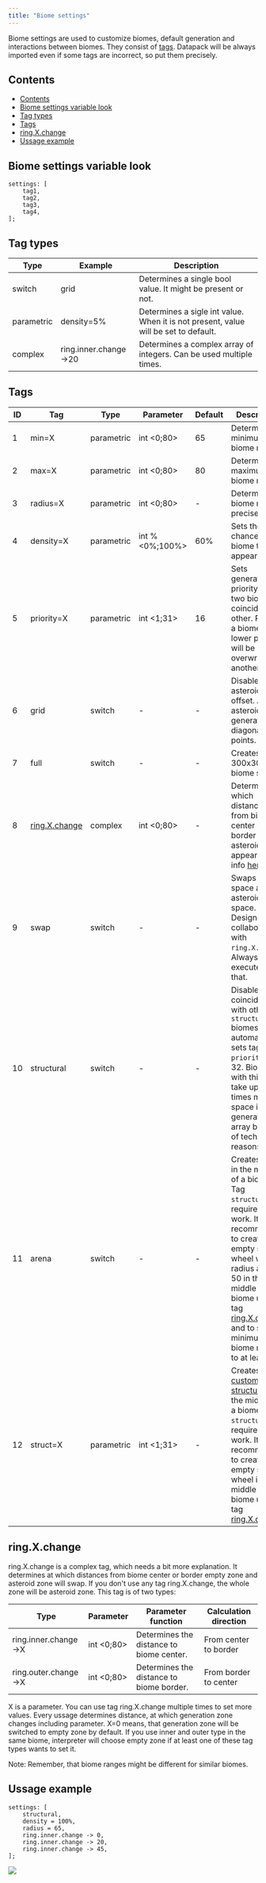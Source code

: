 ```yaml
---
title: "Biome settings"
---
```


Biome settings are used to customize biomes, default generation and interactions between biomes. They consist of [tags](#tags).
Datapack will be always imported even if some tags are incorrect, so put them precisely.

## Contents

- [Contents](#contents)
- [Biome settings variable look](#biome-settings-variable-look)
- [Tag types](#tag-types)
- [Tags](#tags)
- [ring.X.change](#ringxchange)
- [Ussage example](#ussage-example)

## Biome settings variable look

```text showLineNumbers
settings: [
	tag1,
	tag2,
	tag3,
	tag4,
];
```

## Tag types

| Type       | Example               | Description                                                                         |
| ---------- | --------------------- | ----------------------------------------------------------------------------------- |
| switch     | grid                  | Determines a single bool value. It might be present or not.                         |
| parametric | density=5%            | Determines a sigle int value. When it is not present, value will be set to default. |
| complex    | ring.inner.change->20 | Determines a complex array of integers. Can be used multiple times.                 |

## Tags

| ID  | Tag                           | Type       | Parameter       | Default | Description                                                                                                                                                                                                                                                          | Note                                                   |
| --- | ----------------------------- | ---------- | --------------- | ------- | -------------------------------------------------------------------------------------------------------------------------------------------------------------------------------------------------------------------------------------------------------------------- | ------------------------------------------------------ |
| 1   | min=X                         | parametric | int <0;80>      | 65      | Determines minimum biome radius.                                                                                                                                                                                                                                     | -                                                      |
| 2   | max=X                         | parametric | int <0;80>      | 80      | Determines maximum biome radius.                                                                                                                                                                                                                                     | -                                                      |
| 3   | radius=X                      | parametric | int <0;80>      | -       | Determines biome radius precisely.                                                                                                                                                                                                                                   | Overwrites `min` and `max`.                            |
| 4   | density=X                     | parametric | int % <0%;100%> | 60%     | Sets the chance for biome to appear.                                                                                                                                                                                                                                 | -                                                      |
| 5   | priority=X                    | parametric | int <1;31>      | 16      | Sets generation priority, when two biomes coincide each other. Part of a biome with a lower priority will be overwritten by another.                                                                                                                                 | -                                                      |
| 6   | grid                          | switch     | -               | -       | Disables asteroid offset. All asteroids will generate in diagonal grid points.                                                                                                                                                                                       | -                                                      |
| 7   | full                          | switch     | -               | -       | Creates a 300x300 full biome square.                                                                                                                                                                                                                                 | Don't use it in a good datapack.                       |
| 8   | [ring.X.change](#ringxchange) | complex    | int <0;80>      | -       | Determines at which distances from biome center or border asteroids will appear. More info [here](#ringxchange).                                                                                                                                                     | -                                                      |
| 9   | swap                          | switch     | -               | -       | Swaps empty space and asteroid space. Designed to collaborate with `ring.X.change`. Always executes after that.                                                                                                                                                      | -                                                      |
| 10  | structural                    | switch     | -               | -       | Disables coinciding with other `structural` biomes and automatically sets tag `priority` to 32. Biomes with this tag take up two times more space in generation array because of technical reasons.                                                                  | It's recommended to put it only on structures.         |
| 11  | arena                         | switch     | -               | -       | Creates arena in the middle of a biome. Tag `structural` is required to work. It is recommended to create empty space wheel with radius at least 50 in the middle of a biome using tag [ring.X.change](#ringxchange) and to set minimum biome radius to at least 50. | Asteroids inside structure don't remove automatically. |
| 12  | struct=X                      | parametric | int <1;31>      | -       | Creates a [custom structure](../CustomStructures) in the middle of a biome. Tag `structural` is required to work. It is recommended to create empty space wheel in the middle of a biome using tag [ring.X.change](#ringxchange).                                 | Asteroids inside structure don't remove automatically. |

## ring.X.change

ring.X.change is a complex tag, which needs a bit more explanation.
It determines at which distances from biome center or border empty zone and asteroid zone will swap.
If you don't use any tag ring.X.change, the whole zone will be asteroid zone.
This tag is of two types:

| Type                 | Parameter  | Parameter function                       | Calculation direction |
| -------------------- | ---------- | ---------------------------------------- | --------------------- |
| ring.inner.change->X | int <0;80> | Determines the distance to biome center. | From center to border |
| ring.outer.change->X | int <0;80> | Determines the distance to biome border. | From border to center |

X is a parameter. You can use tag ring.X.change multiple times to set more values.
Every ussage determines distance, at which generation zone changes including parameter.
X=0 means, that generation zone will be switched to empty zone by default.
If you use inner and outer type in the same biome, interpreter will choose empty zone if at least one
of these tag types wants to set it.

Note: Remember, that biome ranges might be different for similar biomes.

## Ussage example

```text showLineNumbers
settings: [
	structural,
	density = 100%,
	radius = 65,
	ring.inner.change -> 0,
	ring.inner.change -> 20,
	ring.inner.change -> 45,
];
```

![](/img/biome_preview1.png)
